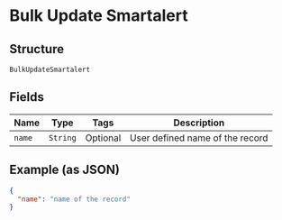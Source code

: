 
# Bulk Update Smartalert

## Structure

`BulkUpdateSmartalert`

## Fields

| Name | Type | Tags | Description |
|  --- | --- | --- | --- |
| `name` | `String` | Optional | User defined name of the record |

## Example (as JSON)

```json
{
  "name": "name of the record"
}
```

